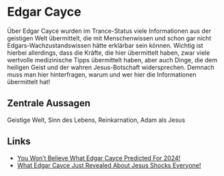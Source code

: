 # Edgar Cayce

Über Edgar Cayce wurden im Trance-Status viele Informationen aus der geistigen Welt übermittelt, die mit Menschenwissen und schon gar nicht Edgars-Wachzustandswissen hätte erklärbar sein können. Wichtig ist hierbei allerdings, dass die Kräfte, die hier übermittelt haben, zwar viele wertvolle medizinische Tipps übermittelt haben, aber auch Dinge, die dem heiligen Geist und der wahren Jesus-Botschaft widersprechen. Demnach muss man hier hinterfragen, warum und wer hier die Informationen übermittelt hat!

## Zentrale Aussagen
Geistige Welt, Sinn des Lebens, Reinkarnation, Adam als Jesus

## Links
* [You Won’t Believe What Edgar Cayce Predicted For 2024!](https://youtu.be/UvEOc4KxUeo?si=sKwxBQ8i00Ew7v2h)
* [What Edgar Cayce Just Revealed About Jesus Shocks Everyone!](https://youtu.be/6ztWN0xXPvo?si=BiJHvRaRASVT3eMc)